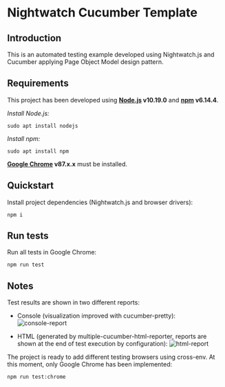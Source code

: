 # Nightwatch Cucumber Template

Introduction
------------
This is an automated testing example developed using Nightwatch.js and Cucumber applying Page Object Model design pattern.

Requirements
------------
This project has been developed using **[Node.js](https://nodejs.org/es/) v10.19.0** and **[npm](https://www.npmjs.com/) v6.14.4**.

*Install Node.js:*
```
sudo apt install nodejs
```
*Install npm:*
```
sudo apt install npm
```

**[Google Chrome](https://www.google.com/intl/es_es/chrome/) v87.x.x** must be installed.

Quickstart
----------
Install project dependencies (Nightwatch.js and browser drivers):
```
npm i
```

Run tests
---------
Run all tests in Google Chrome:
```
npm run test
```

Notes
-----
Test results are shown in two different reports:

* Console (visualization improved with cucumber-pretty):
![console-report](https://user-images.githubusercontent.com/14809393/103385912-bc855200-4afc-11eb-8ff8-7c06e6341f52.png)

* HTML (generated by multiple-cucumber-html-reporter, reports are shown at the end of test execution by configuration):
![html-report](https://user-images.githubusercontent.com/14809393/103385669-a9be4d80-4afb-11eb-975e-f368f5985c5c.png)

The project is ready to add different testing browsers using cross-env. At this moment, only Google Chrome has been implemented:
```
npm run test:chrome
```
